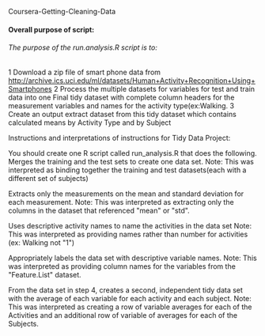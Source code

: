 Coursera-Getting-Cleaning-Data
#### Overall purpose of script:
###### The purpose of the run.analysis.R script is to:
1 Download a zip file of smart phone data from 
http://archive.ics.uci.edu/ml/datasets/Human+Activity+Recognition+Using+Smartphones 
2 Process the multiple datasets for variables for test and train data into one Final tidy dataset with complete column headers for the measurement variables and names for the activity type(ex:Walking.
3 Create an output extract dataset from this tidy dataset which contains calculated means by Activity Type and by Subject

Instructions and interpretations of instructions for Tidy Data Project:

You should create one R script called run_analysis.R that does the following. 
Merges the training and the test sets to create one data set.
Note: This was interpreted as binding together the training and test datasets(each with a different set of subjects)

Extracts only the measurements on the mean and standard deviation for each measurement. 
Note: This was interpreted as extracting only the columns in the dataset that referenced "mean" or "std".

Uses descriptive activity names to name the activities in the data set
Note: This was interpreted as providing names rather than number for activities (ex: Walking not "1")

Appropriately labels the data set with descriptive variable names.
Note: This was interpreted as providing column names for the variables from the "Feature.List" dataset.

From the data set in step 4, creates a second, independent tidy data set with the average of each variable for each activity and each subject.
Note: This was interpreted as creating a row of variable averages for each of the Activities and an additional row of variable of averages for each of the Subjects.

